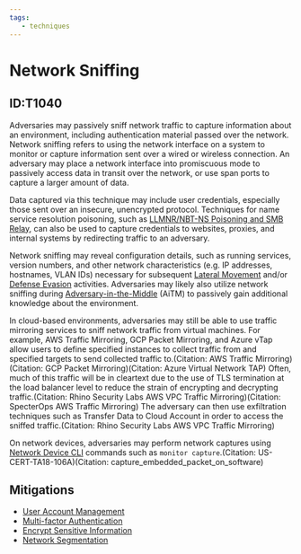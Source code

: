 ```yaml
---
tags:
   - techniques
---
```

# Network Sniffing
## ID:T1040
Adversaries may passively sniff network traffic to capture information about an environment, including authentication material passed over the network. Network sniffing refers to using the network interface on a system to monitor or capture information sent over a wired or wireless connection. An adversary may place a network interface into promiscuous mode to passively access data in transit over the network, or use span ports to capture a larger amount of data.

Data captured via this technique may include user credentials, especially those sent over an insecure, unencrypted protocol. Techniques for name service resolution poisoning, such as [LLMNR/NBT-NS Poisoning and SMB Relay](/mitre/techniques/T1557/001), can also be used to capture credentials to websites, proxies, and internal systems by redirecting traffic to an adversary.

Network sniffing may reveal configuration details, such as running services, version numbers, and other network characteristics (e.g. IP addresses, hostnames, VLAN IDs) necessary for subsequent [Lateral Movement](/mitre/tactics/TA0008) and/or [Defense Evasion](/mitre/tactics/TA0005) activities. Adversaries may likely also utilize network sniffing during [Adversary-in-the-Middle](/mitre/techniques/T1557) (AiTM) to passively gain additional knowledge about the environment.

In cloud-based environments, adversaries may still be able to use traffic mirroring services to sniff network traffic from virtual machines. For example, AWS Traffic Mirroring, GCP Packet Mirroring, and Azure vTap allow users to define specified instances to collect traffic from and specified targets to send collected traffic to.(Citation: AWS Traffic Mirroring)(Citation: GCP Packet Mirroring)(Citation: Azure Virtual Network TAP) Often, much of this traffic will be in cleartext due to the use of TLS termination at the load balancer level to reduce the strain of encrypting and decrypting traffic.(Citation: Rhino Security Labs AWS VPC Traffic Mirroring)(Citation: SpecterOps AWS Traffic Mirroring) The adversary can then use exfiltration techniques such as Transfer Data to Cloud Account in order to access the sniffed traffic.(Citation: Rhino Security Labs AWS VPC Traffic Mirroring)

On network devices, adversaries may perform network captures using [Network Device CLI](/mitre/techniques/T1059/008) commands such as `monitor capture`.(Citation: US-CERT-TA18-106A)(Citation: capture_embedded_packet_on_software)
## Mitigations
* [User Account Management](mitigations/M1018)
* [Multi-factor Authentication](mitigations/M1032)
* [Encrypt Sensitive Information](mitigations/M1041)
* [Network Segmentation](mitigations/M1030)
